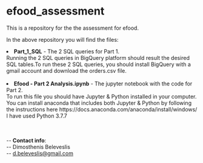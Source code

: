 # efood_assessment
This is a repository for the the assessment for efood. <br>

In the above repository you will find the files:
<li> <b>Part_1_SQL</b> - The 2 SQL queries for Part 1.</li>
Running the 2 SQL queries in BigQuery platform should result the desired SQL tables.To run these 2 SQL queries, you should install BigQuery with a gmail account and download the orders.csv file. <br><br>

<li><b>Efood - Part 2 Analysis.ipynb</b> - The jupyter notebook with the code for Part 2.</li>
To run this file you should have Jupyter & Python installed in your computer. You can install anaconda that includes both Jupyter & Python by following the instructions here https://docs.anaconda.com/anaconda/install/windows/
I have used Python 3.7.7

<br><br>
-- <b>Contact info</b>:<br>
-- Dimosthenis Beleveslis<br>
-- d.beleveslis@gmail.com<br>
